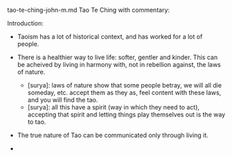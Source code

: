 tao-te-ching-john-m.md
Tao Te Ching with commentary:

Introduction:
- Taoism has a lot of historical context, and has worked for a lot of people.
- There is a healthier way to live life: softer, gentler and kinder. This can be acheived by living in harmony with, not in rebellion against, the laws of nature.
	- [surya]: laws of nature show that some people betray, we will all die someday, etc. accept them as they as, feel content with these laws, and you will find the tao.
	- [surya]: all this have a spirit (way in which they need to act), accepting that spirit and letting things play themselves out is the way to tao.


- The true nature of Tao can be communicated only through living it. 
- 


